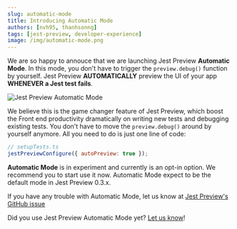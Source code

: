 ```yaml
---
slug: automatic-mode
title: Introducing Automatic Mode
authors: [nvh95, thanhsonng]
tags: [jest-preview, developer-experience]
image: /img/automatic-mode.png
---
```


We are so happy to annouce that we are launching Jest Preview **Automatic Mode**. In this mode, you don't have to trigger the `preview.debug()` function by yourself. Jest Preview **AUTOMATICALLY** preview the UI of your app **WHENEVER a Jest test fails**.

<!--truncate-->

![Jest Preview Automatic Mode](https://user-images.githubusercontent.com/8603085/166488340-45cae3bf-42e6-4e29-8031-df923c3ace83.gif)

We believe this is the game changer feature of Jest Preview, which boost the Front end productivity dramatically on writing new tests and debugging existing tests. You don't have to move the `preview.debug()` around by yourself anymore. All you need to do is just one line of code:

```js
// setupTests.ts
jestPreviewConfigure({ autoPreview: true });
```

**Automatic Mode** is in experiment and currently is an opt-in option. We recommend you to start use it now. Automatic Mode expect to be the default mode in Jest Preview 0.3.x.

If you have any trouble with Automatic Mode, let us know at [Jest Preview's GitHub issue](https://github.com/nvh95/jest-preview/issues/new?assignees=&labels=&template=bug_report.md&title=)

Did you use Jest Preview Automatic Mode yet? [Let us know](https://twitter.com/intent/tweet?text=I%20used%20Jest%20Preview%20Automatic%20Mode%20and%20it%27s%20awesome!%20%23jestpreview)!
